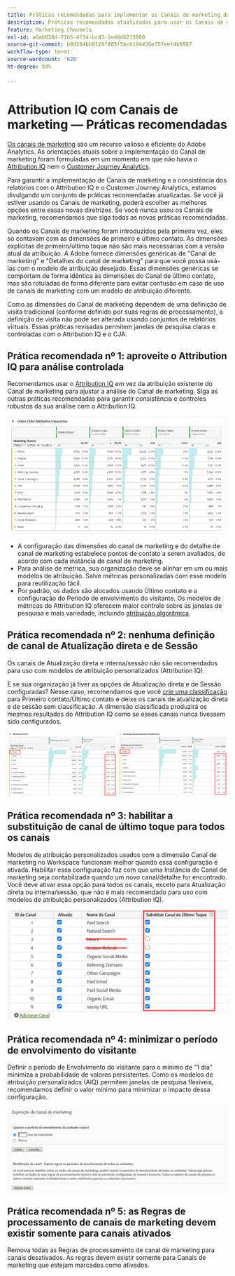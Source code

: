 ```yaml
---
title: Práticas recomendadas para implementar os Canais de marketing do Adobe Analytics
description: Práticas recomendadas atualizadas para usar os Canais de marketing com o Attribution IQ e o Customer Journey Analytics
feature: Marketing Channels
exl-id: a0ab818d-7165-4f34-bc43-1ed8d6215800
source-git-commit: b0d264bb8128f805f5bcb194436e357eef4b6987
workflow-type: tm+mt
source-wordcount: '628'
ht-degree: 93%

---
```


# Attribution IQ com Canais de marketing — Práticas recomendadas

[ Os canais de marketing](/help/components/c-marketing-channels/c-getting-started-mchannel.md) são um recurso valioso e eficiente do Adobe Analytics. As orientações atuais sobre a implementação do Canal de marketing foram formuladas em um momento em que não havia o [Attribution IQ](https://experienceleague.adobe.com/docs/analytics/analyze/analysis-workspace/attribution/overview.html#analysis-workspace) nem o [Customer Journey Analytics](https://experienceleague.adobe.com/docs/analytics-platform/using/cja-usecases/marketing-channels.html?lang=pt-BR#cja-usecases).

Para garantir a implementação de Canais de marketing e a consistência dos relatórios com o Attribution IQ e o Customer Journey Analytics, estamos divulgando um conjunto de práticas recomendadas atualizadas. Se você já estiver usando os Canais de marketing, poderá escolher as melhores opções entre essas novas diretrizes. Se você nunca usou os Canais de marketing, recomendamos que siga todas as novas práticas recomendadas.

Quando os Canais de marketing foram introduzidos pela primeira vez, eles só contavam com as dimensões de primeiro e último contato. As dimensões explícitas de primeiro/último toque não são mais necessárias com a versão atual da atribuição. A Adobe fornece dimensões genéricas de &quot;Canal de marketing&quot; e &quot;Detalhes do canal de marketing&quot; para que você possa usá-las com o modelo de atribuição desejado. Essas dimensões genéricas se comportam de forma idêntica às dimensões do Canal de último contato, mas são rotuladas de forma diferente para evitar confusão em caso de uso de canais de marketing com um modelo de atribuição diferente.

Como as dimensões do Canal de marketing dependem de uma definição de visita tradicional (conforme definido por suas regras de processamento), a definição de visita não pode ser alterada usando conjuntos de relatórios virtuais. Essas práticas revisadas permitem janelas de pesquisa claras e controladas com o Attribution IQ e o CJA.

## Prática recomendada nº 1: aproveite o Attribution IQ para análise controlada

Recomendamos usar o [Attribution IQ](https://experienceleague.adobe.com/docs/analytics/analyze/analysis-workspace/attribution/overview.html#analysis-workspace) em vez da atribuição existente do Canal de marketing para ajustar a análise do Canal de marketing. Siga as outras práticas recomendadas para garantir consistência e controles robustos da sua análise com o Attribution IQ.

![](assets/attribution.png)

* A configuração das dimensões do canal de marketing e do detalhe de canal de marketing estabelece pontos de contato a serem avaliados, de acordo com cada instância de canal de marketing.
* Para análise de métrica, sua organização deve se alinhar em um ou mais modelos de atribuição. Salve métricas personalizadas com esse modelo para reutilização fácil.
* Por padrão, os dados são alocados usando Último contato e a configuração do Período de envolvimento do visitante. Os modelos de métricas do Attribution IQ oferecem maior controle sobre as janelas de pesquisa e mais variedade, incluindo [atribuição algorítmica](https://experienceleague.adobe.com/docs/analytics/analyze/analysis-workspace/attribution/algorithmic.html#analysis-workspace).

## Prática recomendada nº 2: nenhuma definição de canal de Atualização direta e de Sessão

Os canais de Atualização direta e interna/sessão não são recomendados para uso com modelos de atribuição personalizados (Attribution IQ).

E se sua organização já tiver as opções de Atualização direta e de Sessão configuradas? Nesse caso, recomendamos que você [crie uma classificação](/help/admin/admin/c-manage-report-suites/c-edit-report-suites/marketing-channels/classifications-mchannel.md) para Primeiro contato/Último contato e deixe os canais de atualização direta e de sessão sem classificação. A dimensão classificada produzirá os mesmos resultados do Attribution IQ como se esses canais nunca tivessem sido configurados.

![](assets/direct-session-refresh.png)

## Prática recomendada nº 3: habilitar a substituição de canal de último toque para todos os canais

Modelos de atribuição personalizados usados com a dimensão Canal de marketing no Workspace funcionam melhor quando essa configuração é ativada. Habilitar essa configuração faz com que uma Instância de Canal de marketing seja contabilizada quando um novo canal/detalhe for encontrado. Você deve ativar essa opção para todos os canais, exceto para Atualização direta ou interna/sessão, que não é mais recomendado para uso com modelos de atribuição personalizados (Attribution IQ).

![](assets/override.png)

## Prática recomendada nº 4: minimizar o período de envolvimento do visitante

Definir o período de Envolvimento do visitante para o mínimo de &quot;1 dia&quot; minimiza a probabilidade de valores persistentes. Como os modelos de atribuição personalizados (AIQ) permitem janelas de pesquisa flexíveis, recomendamos definir o valor mínimo para minimizar o impacto dessa configuração.

![](assets/expiration.png)

## Prática recomendada nº 5: as Regras de processamento de canais de marketing devem existir somente para canais ativados

Remova todas as Regras de processamento de canal de marketing para canais desativados. As regras devem existir somente para Canais de marketing que estejam marcados como ativados.
